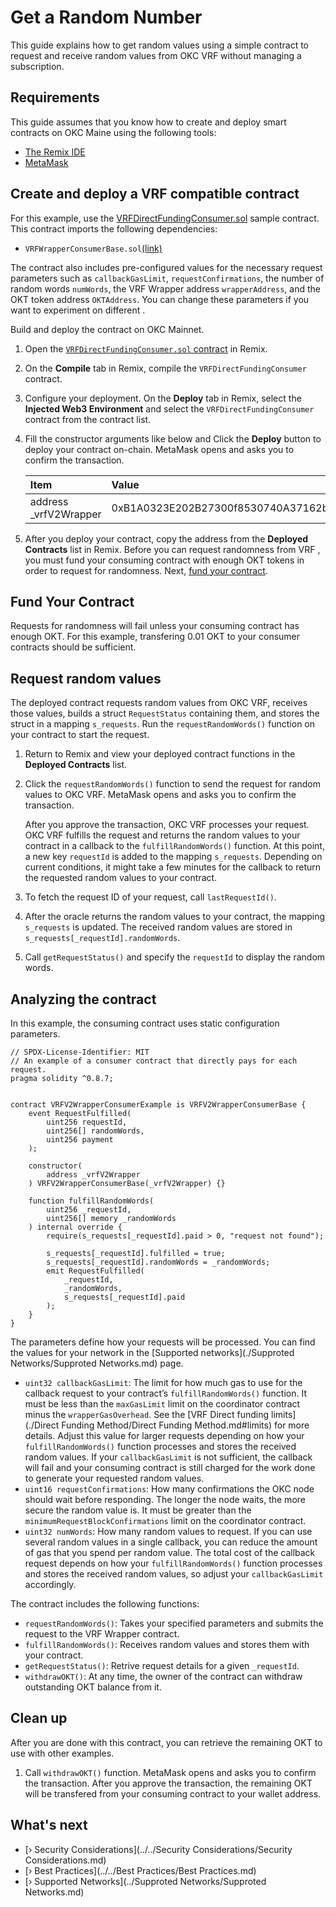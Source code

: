 

# Get a Random Number

This guide explains how to get random values using a simple contract to request and receive random values from OKC VRF  without managing a subscription. 

## Requirements

This guide assumes that you know how to create and deploy smart contracts on OKC Maine  using the following tools:

- [The Remix IDE](https://remix.ethereum.org/)
- [MetaMask](https://metamask.io/)

## Create and deploy a VRF  compatible contract

For this example, use the [VRFDirectFundingConsumer.sol](https://github.com/okx/OKC-VRF/blob/main/contracts/VRFWrapperConsumerExample.sol) sample contract. This contract imports the following dependencies:

- `VRFWrapperConsumerBase.sol`[(link)](https://github.com/okx/OKC-VRF/blob/main/contracts/interfaces/VRFV2WrapperConsumerBase.sol)

The contract also includes pre-configured values for the necessary request parameters such as `callbackGasLimit`, `requestConfirmations`, the number of random words `numWords`, the VRF  Wrapper address `wrapperAddress`, and the OKT token address `OKTAddress`. You can change these parameters if you want to experiment on different .

Build and deploy the contract on OKC Mainnet.

1. Open the [`VRFDirectFundingConsumer.sol` contract](https://github.com/okx/OKC-VRF/blob/addSomeFeatureBeforeOnline/contracts/flat/VRFWrapperConsumerExampleFlat.sol) in Remix.

2. On the **Compile** tab in Remix, compile the `VRFDirectFundingConsumer` contract.

3. Configure your deployment. On the **Deploy** tab in Remix, select the **Injected Web3 Environment** and select the `VRFDirectFundingConsumer` contract from the contract list.

4. Fill the constructor arguments like below and Click the **Deploy** button to deploy your contract on-chain. MetaMask opens and asks you to confirm the transaction.

   | Item                  | Value                                      |
   | :-------------------- | :----------------------------------------- |
   | address _vrfV2Wrapper | 0xB1A0323E202B27300f8530740A37162b2d7e62cB |
   
5. After you deploy your contract, copy the address from the **Deployed Contracts** list in Remix. Before you can request randomness from VRF , you must fund your consuming contract with enough OKT tokens in order to request for randomness. Next, [fund your contract](#fund-your-contract).

## Fund Your Contract

Requests for randomness will fail unless your consuming contract has enough OKT. For this example, transfering 0.01 OKT to your consumer contracts should be sufficient.

## Request random values

The deployed contract requests random values from OKC VRF, receives those values, builds a struct `RequestStatus` containing them, and stores the struct in a mapping `s_requests`. Run the `requestRandomWords()` function on your contract to start the request.

1. Return to Remix and view your deployed contract functions in the **Deployed Contracts** list.

2. Click the `requestRandomWords()` function to send the request for random values to OKC VRF. MetaMask opens and asks you to confirm the transaction.

   After you approve the transaction, OKC VRF processes your request. OKC VRF fulfills the request and returns the random values to your contract in a callback to the `fulfillRandomWords()` function. At this point, a new key `requestId` is added to the mapping `s_requests`. Depending on current  conditions, it might take a few minutes for the callback to return the requested random values to your contract.

3. To fetch the request ID of your request, call `lastRequestId()`.

4. After the oracle returns the random values to your contract, the mapping `s_requests` is updated. The received random values are stored in `s_requests[_requestId].randomWords`.

5. Call `getRequestStatus()` and specify the `requestId` to display the random words.

## Analyzing the contract

In this example, the consuming contract uses static configuration parameters.

```solidity
// SPDX-License-Identifier: MIT
// An example of a consumer contract that directly pays for each request.
pragma solidity ^0.8.7;


contract VRFV2WrapperConsumerExample is VRFV2WrapperConsumerBase {
    event RequestFulfilled(
        uint256 requestId,
        uint256[] randomWords,
        uint256 payment
    );

    constructor(
        address _vrfV2Wrapper
    ) VRFV2WrapperConsumerBase(_vrfV2Wrapper) {}

    function fulfillRandomWords(
        uint256 _requestId,
        uint256[] memory _randomWords
    ) internal override {
        require(s_requests[_requestId].paid > 0, "request not found");

        s_requests[_requestId].fulfilled = true;
        s_requests[_requestId].randomWords = _randomWords;
        emit RequestFulfilled(
            _requestId,
            _randomWords,
            s_requests[_requestId].paid
        );
    }
}

```

The parameters define how your requests will be processed. You can find the values for your network in the [Supported networks](./Supproted Networks/Supproted Networks.md) page.

- `uint32 callbackGasLimit`: The limit for how much gas to use for the callback request to your contract’s `fulfillRandomWords()` function. It must be less than the `maxGasLimit` limit on the coordinator contract minus the `wrapperGasOverhead`. See the [VRF  Direct funding limits](./Direct Funding Method/Direct Funding Method.md#limits) for more details. Adjust this value for larger requests depending on how your `fulfillRandomWords()` function processes and stores the received random values. If your `callbackGasLimit` is not sufficient, the callback will fail and your consuming contract is still charged for the work done to generate your requested random values.
- `uint16 requestConfirmations`: How many confirmations the OKC node should wait before responding. The longer the node waits, the more secure the random value is. It must be greater than the `minimumRequestBlockConfirmations` limit on the coordinator contract.
- `uint32 numWords`: How many random values to request. If you can use several random values in a single callback, you can reduce the amount of gas that you spend per random value. The total cost of the callback request depends on how your `fulfillRandomWords()` function processes and stores the received random values, so adjust your `callbackGasLimit` accordingly.

The contract includes the following functions:

- `requestRandomWords()`: Takes your specified parameters and submits the request to the VRF  Wrapper contract.
- `fulfillRandomWords()`: Receives random values and stores them with your contract.
- `getRequestStatus()`: Retrive request details for a given `_requestId`.
- `withdrawOKT()`: At any time, the owner of the contract can withdraw outstanding OKT balance from it.

## Clean up

After you are done with this contract, you can retrieve the remaining  OKT to use with other examples.

1. Call `withdrawOKT()` function. MetaMask opens and asks you to confirm the transaction. After you approve the transaction, the remaining OKT will be transfered from your consuming contract to your wallet address.

## What's next

- [› Security Considerations](../../Security Considerations/Security Considerations.md)
- [› Best Practices](../../Best Practices/Best Practices.md)
- [› Supported Networks](../Supproted Networks/Supproted Networks.md)

